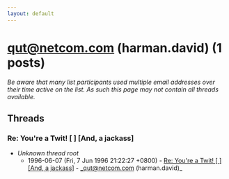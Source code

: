 ```yaml
---
layout: default
---
```


# qut@netcom.com (harman.david) (1 posts)

_Be aware that many list participants used multiple email addresses over their time active on the list. As such this page may not contain all threads available._

## Threads

### Re: You're a Twit! [ ]   [And, a jackass]
+ _Unknown thread root_
  + 1996-06-07 (Fri, 7 Jun 1996 21:22:27 +0800) - [Re: You're a Twit! [ ]   [And, a jackass]](/archive/1996/06/c3bea06b6a985fe9f5de0f2b374c1b290cbda6818a827fd664cb41e00d555dd2) - _qut@netcom.com (harman.david)_

